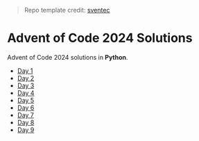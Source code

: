 > Repo template credit: [sventec](https://github.com/sventec)

# Advent of Code 2024 Solutions

Advent of Code 2024 solutions in **Python**.

- [Day 1](./python/day01/day01.py)
- [Day 2](./python/day02/day02.py)
- [Day 3](./python/day03/day03.py)
- [Day 4](./python/day04/day04.py)
- [Day 5](./python/day05/day05.py)
- [Day 6](./python/day06/day06.py)
- [Day 7](./python/day07/day07.py)
- [Day 8](./python/day08/day08.py)
- [Day 9](./python/day09/day09.py)